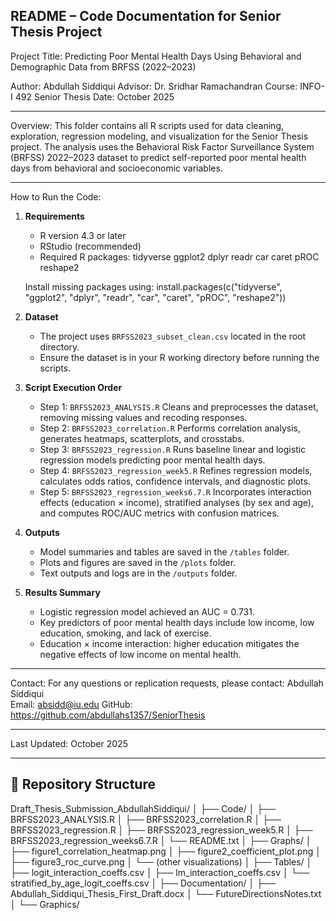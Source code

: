 README – Code Documentation for Senior Thesis Project
-----------------------------------------------------

Project Title:
Predicting Poor Mental Health Days Using Behavioral and Demographic Data from BRFSS (2022–2023)

Author:
Abdullah Siddiqui
Advisor: Dr. Sridhar Ramachandran
Course: INFO-I 492 Senior Thesis
Date: October 2025

-----------------------------------------------------
Overview:
This folder contains all R scripts used for data cleaning, exploration, regression modeling, and visualization 
for the Senior Thesis project. The analysis uses the Behavioral Risk Factor Surveillance System (BRFSS) 2022–2023 dataset 
to predict self-reported poor mental health days from behavioral and socioeconomic variables.

-----------------------------------------------------
How to Run the Code:

1. **Requirements**
   - R version 4.3 or later
   - RStudio (recommended)
   - Required R packages:
       tidyverse
       ggplot2
       dplyr
       readr
       car
       caret
       pROC
       reshape2

   Install missing packages using:
   install.packages(c("tidyverse", "ggplot2", "dplyr", "readr", "car", "caret", "pROC", "reshape2"))

2. **Dataset**
   - The project uses `BRFSS2023_subset_clean.csv` located in the root directory.
   - Ensure the dataset is in your R working directory before running the scripts.

3. **Script Execution Order**
   - Step 1: `BRFSS2023_ANALYSIS.R`
       Cleans and preprocesses the dataset, removing missing values and recoding responses.
   - Step 2: `BRFSS2023_correlation.R`
       Performs correlation analysis, generates heatmaps, scatterplots, and crosstabs.
   - Step 3: `BRFSS2023_regression.R`
       Runs baseline linear and logistic regression models predicting poor mental health days.
   - Step 4: `BRFSS2023_regression_week5.R`
       Refines regression models, calculates odds ratios, confidence intervals, and diagnostic plots.
   - Step 5: `BRFSS2023_regression_weeks6.7.R`
       Incorporates interaction effects (education × income), stratified analyses (by sex and age),
       and computes ROC/AUC metrics with confusion matrices.

4. **Outputs**
   - Model summaries and tables are saved in the `/tables` folder.
   - Plots and figures are saved in the `/plots` folder.
   - Text outputs and logs are in the `/outputs` folder.

5. **Results Summary**
   - Logistic regression model achieved an AUC = 0.731.
   - Key predictors of poor mental health days include low income, low education, smoking, and lack of exercise.
   - Education × income interaction: higher education mitigates the negative effects of low income on mental health.

-----------------------------------------------------
Contact:
For any questions or replication requests, please contact:
Abdullah Siddiqui  
Email: absidd@iu.edu 
GitHub: https://github.com/abdullahs1357/SeniorThesis

-----------------------------------------------------
Last Updated: October 2025

---

## 📂 Repository Structure
Draft_Thesis_Submission_AbdullahSiddiqui/
│
├── Code/
│ ├── BRFSS2023_ANALYSIS.R
│ ├── BRFSS2023_correlation.R
│ ├── BRFSS2023_regression.R
│ ├── BRFSS2023_regression_week5.R
│ ├── BRFSS2023_regression_weeks6.7.R
│ └── README.txt
│
├── Graphs/
│ ├── figure1_correlation_heatmap.png
│ ├── figure2_coefficient_plot.png
│ ├── figure3_roc_curve.png
│ └── (other visualizations)
│
├── Tables/
│ ├── logit_interaction_coeffs.csv
│ ├── lm_interaction_coeffs.csv
│ └── stratified_by_age_logit_coeffs.csv
│
├── Documentation/
│ ├── Abdullah_Siddiqui_Thesis_First_Draft.docx
│ └── FutureDirectionsNotes.txt
│
└── Graphics/
